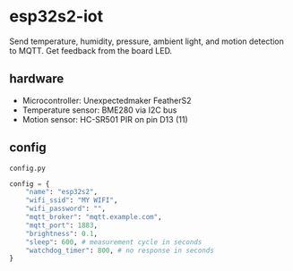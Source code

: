 # esp32s2-iot

Send temperature, humidity, pressure, ambient light, and motion detection to MQTT.
Get feedback from the board LED.

## hardware

* Microcontroller: Unexpectedmaker FeatherS2
* Temperature sensor: BME280 via I2C bus
* Motion sensor: HC-SR501 PIR on pin D13 (11)

## config

`config.py`
```python
config = {
    "name": "esp32s2",
    "wifi_ssid": "MY WIFI",
    "wifi_password": "",
    "mqtt_broker": "mqtt.example.com",
    "mqtt_port": 1883,
    "brightness": 0.1,
    "sleep": 600, # measurement cycle in seconds
    "watchdog_timer": 800, # no response in seconds
}
```